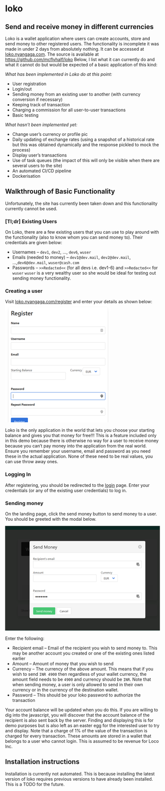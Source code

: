 # loko
## Send and receive money in different currencies

Loko is a wallet application where users can create accounts, store and send money to other registered users. The functionality is incomplete it was made in under 2 days from absolutely nothing. It can be accessed at [loko.nyangaga.com](http://loko.nyangaga.com). The source is available at https://github.com/mcflyhalf/loko
Below, I list what it can currently do and what it cannot do but would be expected of a basic application of this kind:

*What has been implemented in Loko do at this point:*
* User registration
* Login/out
* Sending money from an existing user to another (with currency conversion if necessary)
* Keeping track of transaction
* Charging a commission for all user-to-user transactions
* Basic testing

*What hasn’t been implemented yet:*
* Change user’s currency or profile pic
* Daily updating of exchange rates (using a snapshot of a historical rate but this was obtained dynamically and the response pickled to mock the process)
* Display user’s transactions
* Use of task queues (the impact of this will only be visible when there are several users to the site)
* An automated CI/CD pipeline
* Dockerisation

## Walkthrough of Basic Functionality
Unfortunately, the site  has currently been taken down and this functionality currently cannot be used.
### [Tl;dr] Existing Users
On Loko, there are a few existing users that you can use to play around with the functionality (also to know whom you can send money to). Their credentials are given below:
* Usernames – `dev1`, `dev2`, …, `dev6`, `wuser`
* Emails (needed to money) – `dev1@dev.mail`, `dev2@dev.mail`, …,`dev6@dev.mail`, `wuser@cash.com`
* Passwords – `>>Redacted<<` (for all devs i.e. dev1-6) and `>>Redacted<<` for `wuser`
`wuser` is a very wealthy user so she would be ideal for testing out sending money functionality.

### Creating a user
Visit [loko.nyangaga.com/register](loko.nyangaga.com/register) and enter your details as shown below:
![Loko registration page](imgs/registration_page.png)

Loko is the only application in the world that lets you choose your starting balance and gives you that money for free!!! This is a feature included only in this demo because there is otherwise no way for a user to receive money because you can’t pay money into the application from the real world. Ensure you remember your username, email and password as you need these in the actual application. None of these need to be real values, you can use throw away ones.

### Logging In
After registering, you should be redirected to the [login](loko.nyangaga.com/login) page. Enter your credentials (or any of the existing user credentials) to log in.

### Sending money
On the landing page, click the send money button to send money to a user. You should be greeted with the modal below.

![Loko send money form](imgs/sendmoney_form.png)

Enter the following:
* Recipient email – Email of the recipient you wish to send money to. This may be another account you created or one of the existing ones listed earlier
* Amount – Amount of money that you wish to send
* Currency – The currency of the above amount. This means that if you wish to send `INR 4900` then regardless of your wallet currency, the amount field needs to be `4900` and currency should be `INR`. Note that when sending money, a user is only allowed to send in their own currency or in the currency of the destination wallet.
* Password – This should be your loko password to authorize the transaction

Your account balance will be updated when you do this. If you are willing to dig into the javascript, you will discover that the account balance of the recipient is also sent back by the server. Finding and displaying this is for demo purposes but is also left as an easter egg for the interested user to try and display.
Note that a charge of 1% of the value of the transaction is charged for every transaction. These amounts are stored in a wallet that belongs to a user who cannot login. This is assumed to be revenue for Loco Inc.

## Installation instructions
Installation is currently not automated. This is because installing the latest version of loko requires previous versions to have already been installed. This is a TODO for the future.
